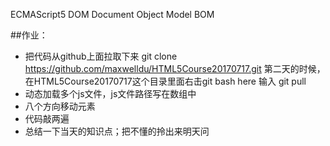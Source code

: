ECMAScript5
DOM Document Object Model
BOM

##作业：
- 把代码从github上面拉取下来
  git clone https://github.com/maxwelldu/HTML5Course20170717.git
  第二天的时候，在HTML5Course20170717这个目录里面右击git bash here
  输入 git pull 
- 动态加载多个js文件，js文件路径写在数组中
- 八个方向移动元素
- 代码敲两遍
- 总结一下当天的知识点；把不懂的拎出来明天问
